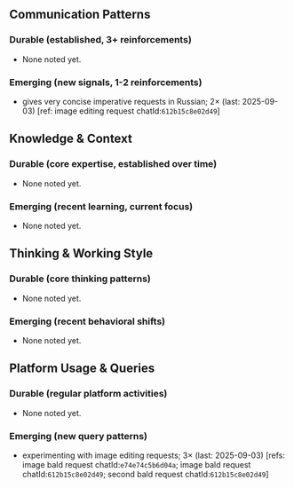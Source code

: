 ## Communication Patterns
### Durable (established, 3+ reinforcements)
- None noted yet.

### Emerging (new signals, 1-2 reinforcements)
- gives very concise imperative requests in Russian; 2× (last: 2025-09-03) [ref: image editing request chatId:`612b15c8e02d49`]

## Knowledge & Context
### Durable (core expertise, established over time)
- None noted yet.

### Emerging (recent learning, current focus)
- None noted yet.

## Thinking & Working Style
### Durable (core thinking patterns)
- None noted yet.

### Emerging (recent behavioral shifts)
- None noted yet.

## Platform Usage & Queries
### Durable (regular platform activities)
- None noted yet.

### Emerging (new query patterns)
- experimenting with image editing requests; 3× (last: 2025-09-03) [refs: image bald request chatId:`e74e74c5b6d04a`; image bald request chatId:`612b15c8e02d49`; second bald request chatId:`612b15c8e02d49`]